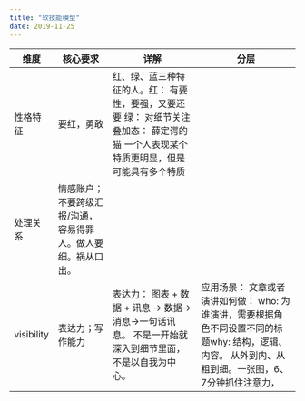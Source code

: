 ```yaml
---
title: "软技能模型"
date: 2019-11-25
---
```



| 维度| 核心要求                                                           | 详解                                                                                                         | 分层 |
| --------- | ------------------------------------------------------------------ | ------------------------------------------------------------------------------------------------------------ | ---- |
| 性格特征 | 要红，勇敢 |            红、绿、蓝三种特征的人。红： 有要性，要强，又要还要 绿： 对细节关注 叠加态： 薛定谔的猫 一个人表现某个特质更明显，但是可能具有多个特质                                                                    |  |
| 处理关系 | 情感账户；不要跨级汇报/沟通，容易得罪人。做人要细。祸从口出。                                                 |                                         |      |
| visibility |     表达力；写作能力                                     |              表达力：  图表 + 数据 + 讯息 -> 数据->消息->一句话讯息。 不是一开始就深入到细节里面，不是以自我为中心。 | 应用场景： 文章或者演讲如何做： who: 为谁演讲，需要根据角色不同设置不同的标题why:  结构，逻辑、内容。  从外到内、从粗到细。一张图，6、7分钟抓住注意力，



